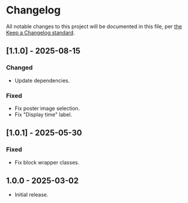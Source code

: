 # Changelog

All notable changes to this project will be documented in this file, per [the Keep a Changelog standard](http://keepachangelog.com/).

## [1.1.0] - 2025-08-15

### Changed

- Update dependencies.

### Fixed

- Fix poster image selection.
- Fix "Display time" label.

## [1.0.1] - 2025-05-30

### Fixed

- Fix block wrapper classes.

## 1.0.0 - 2025-03-02

- Initial release.
